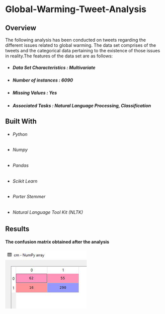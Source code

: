 # Global-Warming-Tweet-Analysis

## Overview
The following analysis has been conducted on tweets regarding the different issues related to global warming. The data set comprises of the tweets and the categorical data pertaining to the  existence of those issues in reality.The features of the data set are as follows: 
* ##### Data Set Characteristics : Multivariate
* ##### Number of instances : 6090
* ##### Missing Values : Yes
* ##### Associated Tasks : Natural Language Processing, Classification

## Built With
* ###### Python
* ###### Numpy
* ###### Pandas
* ###### Scikit Learn
* ###### Porter Stemmer
* ###### Natural Language Tool Kit (NLTK)

## Results
#### The confusion matrix obtained after the analysis
![Confusion Matrix](Picture1.png)
